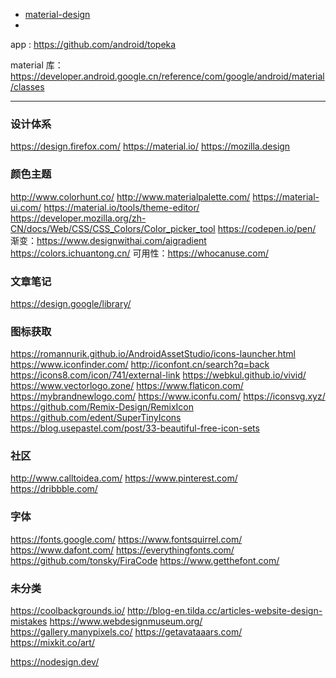 - [material-design](./material-design/material-design-index.md)
- 



app : https://github.com/android/topeka

material 库：https://developer.android.google.cn/reference/com/google/android/material/classes  

---

### 设计体系

https://design.firefox.com/
https://material.io/
https://mozilla.design

### 颜色主题
http://www.colorhunt.co/
http://www.materialpalette.com/
https://material-ui.com/
https://material.io/tools/theme-editor/
https://developer.mozilla.org/zh-CN/docs/Web/CSS/CSS_Colors/Color_picker_tool
https://codepen.io/pen/
渐变：https://www.designwithai.com/aigradient
https://colors.ichuantong.cn/
可用性：https://whocanuse.com/

### 文章笔记
https://design.google/library/

### 图标获取
https://romannurik.github.io/AndroidAssetStudio/icons-launcher.html
https://www.iconfinder.com/
http://iconfont.cn/search?q=back
https://icons8.com/icon/741/external-link
https://webkul.github.io/vivid/
https://www.vectorlogo.zone/
https://www.flaticon.com/
https://mybrandnewlogo.com/
https://www.iconfu.com/
https://iconsvg.xyz/
https://github.com/Remix-Design/RemixIcon
https://github.com/edent/SuperTinyIcons
https://blog.usepastel.com/post/33-beautiful-free-icon-sets

### 社区
http://www.calltoidea.com/
https://www.pinterest.com/
https://dribbble.com/

### 字体
https://fonts.google.com/
https://www.fontsquirrel.com/
https://www.dafont.com/
https://everythingfonts.com/
https://github.com/tonsky/FiraCode
https://www.getthefont.com/

### 未分类
https://coolbackgrounds.io/
http://blog-en.tilda.cc/articles-website-design-mistakes
https://www.webdesignmuseum.org/
https://gallery.manypixels.co/
https://getavataaars.com/
https://mixkit.co/art/  

https://nodesign.dev/  